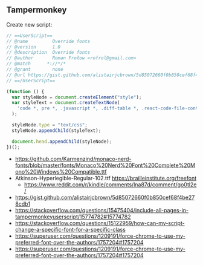 ## Tampermonkey

Create new script:

```javascript
// ==UserScript==
// @name         Override fonts
// @version      1.0
// @description  Override fonts
// @author       Roman Frołow <rofrol@gmail.com>
// @match      *://*/*
// @grant        none
// @url https://gist.github.com/alistairjcbrown/5d85072660f0b850cef68f4be278cdb1
// ==/UserScript==

(function () {
  var styleNode = document.createElement("style");
  var styleText = document.createTextNode(
    'code *, pre *, .javascript *, .diff-table *, .react-code-file-contents * { font-weight: 400; font-family: "NotoMono Nerd Font Mono", "Red Hat Mono", "iA Writer Mono V", "Fantasque Sans Mono", "Monaco NFM", Monaco, Menlo, monospace !important; } * { font-family: "Open Sans", "Noto Sans", Lato, "Atkinson Hyperlegible", sans-serif !important; } '
  );

  styleNode.type = "text/css";
  styleNode.appendChild(styleText);

  document.head.appendChild(styleNode);
})();
```

- https://github.com/Karmenzind/monaco-nerd-fonts/blob/master/fonts/Monaco%20Nerd%20Font%20Complete%20Mono%20Windows%20Compatible.ttf
- Atkinson-Hyperlegible-Regular-102.ttf https://brailleinstitute.org/freefont
  - https://www.reddit.com/r/kindle/comments/lna87d/comment/go0tl2e/
- https://gist.github.com/alistairjcbrown/5d85072660f0b850cef68f4be278cdb1
- https://stackoverflow.com/questions/15475404/include-all-pages-in-tampermonkeyuserscript/15774782#15774782
- https://stackoverflow.com/questions/15122959/how-can-my-script-change-a-specific-font-for-a-specific-class
- https://superuser.com/questions/1209191/force-chrome-to-use-my-preferred-font-over-the-authors/1757204#1757204
- https://superuser.com/questions/1209191/force-chrome-to-use-my-preferred-font-over-the-authors/1757204#1757204
